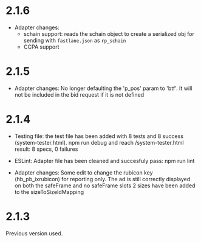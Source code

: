 # 2.1.6

- Adapter changes:  
  - schain support: reads the schain object to create a serialized obj for sending with `fastlane.json` as `rp_schain`  
  - CCPA support

# 2.1.5

- Adapter changes:
No longer defaulting the 'p_pos' param to 'btf'.  It will not be included in the bid request if it is not defined

# 2.1.4
 
- Testing file:
the test file has been added with 8 tests and 8 success (system-tester.html).
npm run debug  and reach /system-tester.html
result: 8 specs, 0 failures
 
- ESLint:
Adapter file has been cleaned and succesfuly pass:
npm run lint

- Adapter changes:
Some edit to change the rubicon key (hb_pb_ixrubicon) for reporting only.
The ad is still correctly displayed on both the safeFrame and no safeFrame slots
2 sizes have been added to the sizeToSizeIdMapping
 
# 2.1.3
 
Previous version used.

